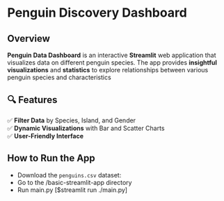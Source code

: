 # Penguin Discovery Dashboard 

## Overview 
**Penguin Data Dashboard** is an interactive **Streamlit** web application that visualizes data on different penguin species. The app provides **insightful visualizations** and **statistics** to explore relationships between various penguin species and characteristics

## 🔍 Features
✅ **Filter Data** by Species, Island, and Gender  
✅ **Dynamic Visualizations** with Bar and Scatter Charts  
✅ **User-Friendly Interface**

## How to Run the App
- Download the `penguins.csv` dataset:
- Go to the /basic-streamlit-app directory
- Run main.py [$streamlit run ./main.py]
